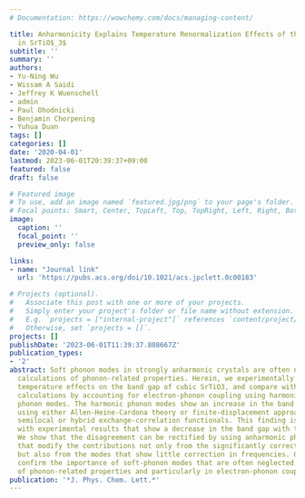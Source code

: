 ```yaml
---
# Documentation: https://wowchemy.com/docs/managing-content/

title: Anharmonicity Explains Temperature Renormalization Effects of the Band Gap
  in SrTiO$_3$
subtitle: ''
summary: ''
authors:
- Yu-Ning Wu
- Wissam A Saidi
- Jeffrey K Wuenschell
- admin
- Paul Ohodnicki
- Benjamin Chorpening
- Yuhua Duan
tags: []
categories: []
date: '2020-04-01'
lastmod: 2023-06-01T20:39:37+09:00
featured: false
draft: false

# Featured image
# To use, add an image named `featured.jpg/png` to your page's folder.
# Focal points: Smart, Center, TopLeft, Top, TopRight, Left, Right, BottomLeft, Bottom, BottomRight.
image:
  caption: ''
  focal_point: ''
  preview_only: false

links:
- name: "Journal link"
  url: 'https://pubs.acs.org/doi/10.1021/acs.jpclett.0c00183'

# Projects (optional).
#   Associate this post with one or more of your projects.
#   Simply enter your project's folder or file name without extension.
#   E.g. `projects = ["internal-project"]` references `content/project/deep-learning/index.md`.
#   Otherwise, set `projects = []`.
projects: []
publishDate: '2023-06-01T11:39:37.808667Z'
publication_types:
- '2'
abstract: Soft phonon modes in strongly anharmonic crystals are often neglected in
  calculations of phonon-related properties. Herein, we experimentally measure the
  temperature effects on the band gap of cubic SrTiO3, and compare with first-principles
  calculations by accounting for electron-phonon coupling using harmonic and anharmonic
  phonon modes. The harmonic phonon modes show an increase in the band gap with temperature
  using either Allen-Heine-Cardona theory or finite-displacement approach, and with
  semilocal or hybrid exchange-correlation functionals. This finding is in contrast
  with experimental results that show a decrease in the band gap with temperature.
  We show that the disagreement can be rectified by using anharmonic phonon modes
  that modify the contributions not only from the significantly corrected soft modes,
  but also from the modes that show little correction in frequencies. Our results
  confirm the importance of soft-phonon modes that are often neglected in the computation
  of phonon-related properties and particularly in electron-phonon coupling.
publication: '*J. Phys. Chem. Lett.*'
---
```

